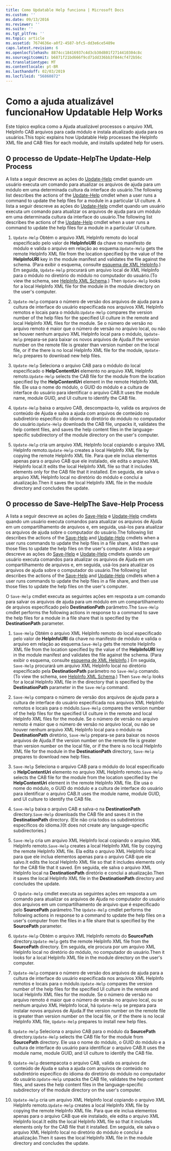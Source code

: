 ```yaml
---
title: Como Updatable Help funciona | Microsoft Docs
ms.custom: ''
ms.date: 09/13/2016
ms.reviewer: ''
ms.suite: ''
ms.tgt_pltfrm: ''
ms.topic: article
ms.assetid: 7674636e-a0f2-4587-bfc5-dd3e6ce5489e
caps.latest.revision: 6
ms.openlocfilehash: 8874cc18416937c4d3cb30d801f2714410304c8c
ms.sourcegitcommit: b6871f21bd666f9cd71dd336bb3f844cf472b56c
ms.translationtype: MT
ms.contentlocale: pt-BR
ms.lasthandoff: 02/03/2019
ms.locfileid: "56860872"
---
```

# <a name="how-updatable-help-works"></a><span data-ttu-id="64a9b-102">Como a ajuda atualizável funciona</span><span class="sxs-lookup"><span data-stu-id="64a9b-102">How Updatable Help Works</span></span>

<span data-ttu-id="64a9b-103">Este tópico explica como a Ajuda atualizável processos o arquivo XML HelpInfo CAB arquivos para cada módulo e instala atualizado ajuda para os usuários.</span><span class="sxs-lookup"><span data-stu-id="64a9b-103">This topic explains how Updatable Help processes the HelpInfo XML file and CAB files for each module, and installs updated help for users.</span></span>

## <a name="the-update-help-process"></a><span data-ttu-id="64a9b-104">O processo de Update-Help</span><span class="sxs-lookup"><span data-stu-id="64a9b-104">The Update-Help Process</span></span>

<span data-ttu-id="64a9b-105">A lista a seguir descreve as ações do [Update-Help](/powershell/module/Microsoft.PowerShell.Core/Update-Help) cmdlet quando um usuário executa um comando para atualizar os arquivos de ajuda para um módulo em uma determinada cultura da interface do usuário.</span><span class="sxs-lookup"><span data-stu-id="64a9b-105">The following list describes the actions of the [Update-Help](/powershell/module/Microsoft.PowerShell.Core/Update-Help) cmdlet when a user runs a command to update the help files for a module in a particular UI culture.</span></span>
<span data-ttu-id="64a9b-106">A lista a seguir descreve as ações do [Update-Help](/powershell/module/Microsoft.PowerShell.Core/Update-Help) cmdlet quando um usuário executa um comando para atualizar os arquivos de ajuda para um módulo em uma determinada cultura da interface do usuário.</span><span class="sxs-lookup"><span data-stu-id="64a9b-106">The following list describes the actions of the [Update-Help](/powershell/module/Microsoft.PowerShell.Core/Update-Help) cmdlet when a user runs a command to update the help files for a module in a particular UI culture.</span></span>

1. <span data-ttu-id="64a9b-107">`Update-Help` Obtém o arquivo XML HelpInfo remoto do local especificado pelo valor de **HelpInfoURI** da chave no manifesto de módulo e valida o arquivo em relação ao esquema.</span><span class="sxs-lookup"><span data-stu-id="64a9b-107">`Update-Help` gets the remote HelpInfo XML file from the location specified by the value of the **HelpInfoURI** key in the module manifest and validates the file against the schema.</span></span> <span data-ttu-id="64a9b-108">(Para exibir o esquema, consulte [esquema de XML HelpInfo](./helpinfo-xml-schema.md).) Em seguida, `Update-Help` procurará um arquivo local de XML HelpInfo para o módulo no diretório do módulo no computador do usuário.</span><span class="sxs-lookup"><span data-stu-id="64a9b-108">(To view the schema, see [HelpInfo XML Schema](./helpinfo-xml-schema.md).) Then `Update-Help` looks for a local HelpInfo XML file for the module in the module directory on the user's computer.</span></span>

2. <span data-ttu-id="64a9b-109">`Update-Help` compara o número de versão dos arquivos de ajuda para a cultura de interface do usuário especificada nos arquivos XML HelpInfo remotos e locais para o módulo.</span><span class="sxs-lookup"><span data-stu-id="64a9b-109">`Update-Help` compares the version number of the help files for the specified UI culture in the remote and local HelpInfo XML files for the module.</span></span> <span data-ttu-id="64a9b-110">Se o número de versão no arquivo remoto é maior que o número de versão no arquivo local, ou não se houver nenhum arquivo XML HelpInfo local para o módulo, `Update-Help` prepara-se para baixar os novos arquivos de Ajuda.</span><span class="sxs-lookup"><span data-stu-id="64a9b-110">If the version number on the remote file is greater than version number on the local file, or if the there is no local HelpInfo XML file for the module, `Update-Help` prepares to download new help files.</span></span>

3. <span data-ttu-id="64a9b-111">`Update-Help` Seleciona o arquivo CAB para o módulo do local especificado o **HelpContentUri** elemento no arquivo XML HelpInfo remoto.</span><span class="sxs-lookup"><span data-stu-id="64a9b-111">`Update-Help` selects the CAB file for the module from the location specified by the **HelpContentUri** element in the remote HelpInfo XML file.</span></span> <span data-ttu-id="64a9b-112">Ele usa o nome do módulo, o GUID do módulo e a cultura de interface do usuário para identificar o arquivo CAB.</span><span class="sxs-lookup"><span data-stu-id="64a9b-112">It uses the module name, module GUID, and UI culture to identify the CAB file.</span></span>

4. <span data-ttu-id="64a9b-113">`Update-Help` baixa o arquivo CAB, descompacta-lo, valida os arquivos de conteúdo de Ajuda e salva a ajuda com arquivos de conteúdo no subdiretório específico do idioma do diretório do módulo no computador do usuário.</span><span class="sxs-lookup"><span data-stu-id="64a9b-113">`Update-Help` downloads the CAB file, unpacks it, validates the help content files, and saves the help content files in the language-specific subdirectory of the module directory on the user's computer.</span></span>

5. <span data-ttu-id="64a9b-114">`Update-Help` cria um arquivo XML HelpInfo local copiando o arquivo XML HelpInfo remoto.</span><span class="sxs-lookup"><span data-stu-id="64a9b-114">`Update-Help` creates a local HelpInfo XML file by copying the remote HelpInfo XML file.</span></span> <span data-ttu-id="64a9b-115">Para que ele inclua elementos apenas para o arquivo CAB que ele instalado, ele edita o arquivo XML HelpInfo local.</span><span class="sxs-lookup"><span data-stu-id="64a9b-115">It edits the local HelpInfo XML file so that it includes elements only for the CAB file that it installed.</span></span> <span data-ttu-id="64a9b-116">Em seguida, ele salva o arquivo XML HelpInfo local no diretório do módulo e conclui a atualização.</span><span class="sxs-lookup"><span data-stu-id="64a9b-116">Then it saves the local HelpInfo XML file in the module directory and concludes the update.</span></span>

## <a name="the-save-help-process"></a><span data-ttu-id="64a9b-117">O processo de Save-Help</span><span class="sxs-lookup"><span data-stu-id="64a9b-117">The Save-Help Process</span></span>

<span data-ttu-id="64a9b-118">A lista a seguir descreve as ações do [Save-Help](/powershell/module/Microsoft.PowerShell.Core/Save-Help) e [Update-Help](/powershell/module/Microsoft.PowerShell.Core/Update-Help) cmdlets quando um usuário executa comandos para atualizar os arquivos de Ajuda em um compartilhamento de arquivos e, em seguida, usá-los para atualizar os arquivos de ajuda sobre o computador do usuário.</span><span class="sxs-lookup"><span data-stu-id="64a9b-118">The following list describes the actions of the [Save-Help](/powershell/module/Microsoft.PowerShell.Core/Save-Help) and [Update-Help](/powershell/module/Microsoft.PowerShell.Core/Update-Help) cmdlets when a user runs commands to update the help files in a file share, and then use those files to update the help files on the user's computer.</span></span>
<span data-ttu-id="64a9b-119">A lista a seguir descreve as ações do [Save-Help](/powershell/module/Microsoft.PowerShell.Core/Save-Help) e [Update-Help](/powershell/module/Microsoft.PowerShell.Core/Update-Help) cmdlets quando um usuário executa comandos para atualizar os arquivos de Ajuda em um compartilhamento de arquivos e, em seguida, usá-los para atualizar os arquivos de ajuda sobre o computador do usuário.</span><span class="sxs-lookup"><span data-stu-id="64a9b-119">The following list describes the actions of the [Save-Help](/powershell/module/Microsoft.PowerShell.Core/Save-Help) and [Update-Help](/powershell/module/Microsoft.PowerShell.Core/Update-Help) cmdlets when a user runs commands to update the help files in a file share, and then use those files to update the help files on the user's computer.</span></span>

<span data-ttu-id="64a9b-120">O `Save-Help` cmdlet executa as seguintes ações em resposta a um comando para salvar os arquivos de ajuda para um módulo em um compartilhamento de arquivos especificado pelo **DestinationPath** parâmetro.</span><span class="sxs-lookup"><span data-stu-id="64a9b-120">The `Save-Help` cmdlet performs the following actions in response to a command to save the help files for a module in a file share that is specified by the **DestinationPath** parameter.</span></span>

1. <span data-ttu-id="64a9b-121">`Save-Help` Obtém o arquivo XML HelpInfo remoto do local especificado pelo valor de **HelpInfoURI** da chave no manifesto de módulo e valida o arquivo em relação ao esquema.</span><span class="sxs-lookup"><span data-stu-id="64a9b-121">`Save-Help` gets  the remote HelpInfo XML file from the location specified by the value of the **HelpInfoURI** key in the module manifest and validates the file against the schema.</span></span> <span data-ttu-id="64a9b-122">(Para exibir o esquema, consulte [esquema de XML HelpInfo](./helpinfo-xml-schema.md).) Em seguida, `Save-Help` procurará um arquivo XML HelpInfo local no diretório especificado pela **DestinationPath** parâmetro no `Save-Help` comando.</span><span class="sxs-lookup"><span data-stu-id="64a9b-122">(To view the schema, see [HelpInfo XML Schema](./helpinfo-xml-schema.md).) Then `Save-Help` looks for a local HelpInfo XML file in the directory that is specified by the **DestinationPath** parameter in the `Save-Help` command.</span></span>

2. <span data-ttu-id="64a9b-123">`Save-Help` compara o número de versão dos arquivos de ajuda para a cultura de interface do usuário especificada nos arquivos XML HelpInfo remotos e locais para o módulo.</span><span class="sxs-lookup"><span data-stu-id="64a9b-123">`Save-Help` compares the version number of the help files for the specified UI culture in the remote and local HelpInfo XML files for the module.</span></span> <span data-ttu-id="64a9b-124">Se o número de versão no arquivo remoto é maior que o número de versão no arquivo local, ou não se houver nenhum arquivo XML HelpInfo local para o módulo na **DestinationPath** diretório, `Save-Help` prepara-se para baixar os novos arquivos de Ajuda.</span><span class="sxs-lookup"><span data-stu-id="64a9b-124">If the version number on the remote file is greater than version number on the local file, or if the there is no local HelpInfo XML file for the module in the **DestinationPath** directory, `Save-Help` prepares to download new help files.</span></span>

3. <span data-ttu-id="64a9b-125">`Save-Help` Seleciona o arquivo CAB para o módulo do local especificado o **HelpContentUri** elemento no arquivo XML HelpInfo remoto.</span><span class="sxs-lookup"><span data-stu-id="64a9b-125">`Save-Help` selects the CAB file for the module from the location specified by the **HelpContentUri** element in the remote HelpInfo XML file.</span></span> <span data-ttu-id="64a9b-126">Ele usa o nome do módulo, o GUID do módulo e a cultura de interface do usuário para identificar o arquivo CAB.</span><span class="sxs-lookup"><span data-stu-id="64a9b-126">It uses the module name, module GUID, and UI culture to identify the CAB file.</span></span>

4. <span data-ttu-id="64a9b-127">`Save-Help` baixa o arquivo CAB e salva-o na **DestinationPath** directory.</span><span class="sxs-lookup"><span data-stu-id="64a9b-127">`Save-Help` downloads the CAB file and saves it in the **DestinationPath** directory.</span></span> <span data-ttu-id="64a9b-128">(Ele não cria todos os subdiretórios específicos do idioma.)</span><span class="sxs-lookup"><span data-stu-id="64a9b-128">(It does not create any language-specific subdirectories.)</span></span>

5. <span data-ttu-id="64a9b-129">`Save-Help` cria um arquivo XML HelpInfo local copiando o arquivo XML HelpInfo remoto.</span><span class="sxs-lookup"><span data-stu-id="64a9b-129">`Save-Help` creates a local HelpInfo XML file by copying the remote HelpInfo XML file.</span></span> <span data-ttu-id="64a9b-130">Ela edita o arquivo XML HelpInfo local para que ele inclua elementos apenas para o arquivo CAB que ele salvo.</span><span class="sxs-lookup"><span data-stu-id="64a9b-130">It edits the local HelpInfo XML file so that it includes elements only for the CAB file that it saved.</span></span> <span data-ttu-id="64a9b-131">Em seguida, ele salva o arquivo XML HelpInfo local na **DestinationPath** diretório e conclui a atualização.</span><span class="sxs-lookup"><span data-stu-id="64a9b-131">Then it saves the local HelpInfo XML file in the  **DestinationPath** directory and concludes the update.</span></span>

   <span data-ttu-id="64a9b-132">O `Update-Help` cmdlet executa as seguintes ações em resposta a um comando para atualizar os arquivos de Ajuda no computador do usuário dos arquivos em um compartilhamento de arquivo que é especificado pelo **SourcePath** parâmetro.</span><span class="sxs-lookup"><span data-stu-id="64a9b-132">The `Update-Help` cmdlet performs the following actions in response to a command to update the help files on a user's computer from the files in a file share that is specified by the **SourcePath** parameter.</span></span>

1. <span data-ttu-id="64a9b-133">`Update-Help` Obtém o arquivo XML HelpInfo remoto do **SourcePath** directory.</span><span class="sxs-lookup"><span data-stu-id="64a9b-133">`Update-Help` gets the remote HelpInfo XML file from the **SourcePath** directory.</span></span> <span data-ttu-id="64a9b-134">Em seguida, ele procura por um arquivo XML HelpInfo local no diretório do módulo, no computador do usuário.</span><span class="sxs-lookup"><span data-stu-id="64a9b-134">Then it looks for a local HelpInfo XML file in the module directory on the user's computer.</span></span>

2. <span data-ttu-id="64a9b-135">`Update-Help` compara o número de versão dos arquivos de ajuda para a cultura de interface do usuário especificada nos arquivos XML HelpInfo remotos e locais para o módulo.</span><span class="sxs-lookup"><span data-stu-id="64a9b-135">`Update-Help` compares the version number of the help files for the specified UI culture in the remote and local HelpInfo XML files for the module.</span></span> <span data-ttu-id="64a9b-136">Se o número de versão no arquivo remoto é maior que o número de versão no arquivo local, ou se nenhum arquivo XML HelpInfo local, há `Update-Help` se prepara para instalar novos arquivos de Ajuda.</span><span class="sxs-lookup"><span data-stu-id="64a9b-136">If the version number on the remote file is greater than version number on the local file, or if the there is no local HelpInfo XML file, `Update-Help` prepares to install new help files.</span></span>

3. <span data-ttu-id="64a9b-137">`Update-Help` Seleciona o arquivo CAB para o módulo da **SourcePath** directory.</span><span class="sxs-lookup"><span data-stu-id="64a9b-137">`Update-Help` selects the CAB file for the module from **SourcePath** directory.</span></span> <span data-ttu-id="64a9b-138">Ele usa o nome do módulo, o GUID do módulo e a cultura de interface do usuário para identificar o arquivo CAB.</span><span class="sxs-lookup"><span data-stu-id="64a9b-138">It uses the module name, module GUID, and UI culture to identify the CAB file.</span></span>

4. <span data-ttu-id="64a9b-139">`Update-Help` desempacota o arquivo CAB, valida os arquivos de conteúdo de Ajuda e salva a ajuda com arquivos de conteúdo no subdiretório específico do idioma do diretório do módulo no computador do usuário.</span><span class="sxs-lookup"><span data-stu-id="64a9b-139">`Update-Help` unpacks the CAB file, validates the help content files, and saves the help content files in the language-specific subdirectory of the module directory on the user's computer.</span></span>

5. <span data-ttu-id="64a9b-140">`Update-Help` cria um arquivo XML HelpInfo local copiando o arquivo XML HelpInfo remoto.</span><span class="sxs-lookup"><span data-stu-id="64a9b-140">`Update-Help` creates a local HelpInfo XML file by copying the remote HelpInfo XML file.</span></span> <span data-ttu-id="64a9b-141">Para que ele inclua elementos apenas para o arquivo CAB que ele instalado, ele edita o arquivo XML HelpInfo local.</span><span class="sxs-lookup"><span data-stu-id="64a9b-141">It edits the local HelpInfo XML file so that it includes elements only for the CAB file that it installed.</span></span> <span data-ttu-id="64a9b-142">Em seguida, ele salva o arquivo XML HelpInfo local no diretório do módulo e conclui a atualização.</span><span class="sxs-lookup"><span data-stu-id="64a9b-142">Then it saves the local HelpInfo XML file in the module directory and concludes the update.</span></span>
